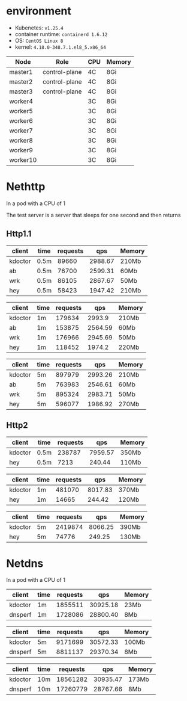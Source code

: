 
# environment
- Kubenetes: `v1.25.4`
- container runtime: `containerd 1.6.12`
- OS: `CentOS Linux 8`
- kernel: `4.18.0-348.7.1.el8_5.x86_64`

| Node     | Role          | CPU  | Memory |
| -------- | ------------- | ---- | ------ |
| master1  | control-plane | 4C   | 8Gi    |
| master2  | control-plane | 4C   | 8Gi    |
| master3  | control-plane | 4C   | 8Gi    |
| worker4  |               | 3C   | 8Gi    |
| worker5  |               | 3C   | 8Gi    |
| worker6  |               | 3C   | 8Gi    |
| worker7  |               | 3C   | 8Gi    |
| worker8  |               | 3C   | 8Gi    |
| worker9  |               | 3C   | 8Gi    |
| worker10 |               | 3C   | 8Gi    |

# Nethttp

In a pod with a CPU of 1 

The test server is a server that sleeps for one second and then returns
## Http1.1

| client  | time | requests | qps     | Memory |
|---------|------|----------|---------|--------|
| kdoctor | 0.5m | 89660    | 2988.67 | 210Mb  |
| ab      | 0.5m | 76700    | 2599.31 | 60Mb   |
| wrk     | 0.5m | 86105    | 2867.67 | 50Mb   |
| hey     | 0.5m | 58423    | 1947.42 | 210Mb  |

| client  | time | requests | qps     | Memory |
|---------|------|----------|---------|--------|
| kdoctor | 1m   | 179634   | 2993.9  | 210Mb  |
| ab      | 1m   | 153875   | 2564.59 | 60Mb   |
| wrk     | 1m   | 176966   | 2945.69 | 50Mb   |
| hey     | 1m   | 118452   | 1974.2  | 220Mb  |

| client  | time | requests | qps     | Memory |
|---------|------|----------|---------|--------|
| kdoctor | 5m   | 897979   | 2993.26 | 210Mb  |
| ab      | 5m   | 763983   | 2546.61 | 60Mb   |
| wrk     | 5m   | 895324   | 2983.71 | 50Mb   |
| hey     | 5m   | 596077   | 1986.92 | 270Mb  |


## Http2

| client  | time | requests | qps     | Memory |
|---------|------|----------|---------|--------|
| kdoctor | 0.5m | 238787   | 7959.57 | 350Mb  |
| hey     | 0.5m | 7213     | 240.44  | 110Mb  |

| client  | time | requests | qps      | Memory |
|---------|------|----------|----------|--------|
| kdoctor | 1m   | 481070   | 8017.83  | 370Mb  |
| hey     | 1m   | 14665    | 244.42   | 120Mb  |

| client  | time | requests | qps      | Memory |
|---------|------|----------|----------|--------|
| kdoctor | 5m   | 2419874  | 8066.25  | 390Mb  |
| hey     | 5m   | 74776    | 249.25   | 130Mb  |


# Netdns

In a pod with a CPU of 1

| client  | time | requests | qps      | Memory |
|---------|------|----------|----------|--------|
| kdoctor | 1m   | 1855511  | 30925.18 | 23Mb   |
| dnsperf | 1m   | 1728086  | 28800.40 | 8Mb    |

| client  | time | requests | qps      | Memory |
|---------|------|----------|----------|--------|
| kdoctor | 5m   | 9171699  | 30572.33 | 100Mb  |
| dnsperf | 5m   | 8811137  | 29370.34 | 8Mb    |

| client  | time | requests  | qps      | Memory |
|---------|------|-----------|----------|--------|
| kdoctor | 10m  | 18561282  | 30935.47 | 173Mb  |
| dnsperf | 10m  | 17260779  | 28767.66 | 8Mb    |
